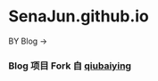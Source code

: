 # SenaJun.github.io
BY Blog ->


### Blog 项目 Fork 自 [qiubaiying](https://github.com/qiubaiying/qiubaiying.github.io)
